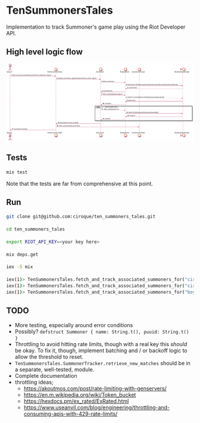 # TenSummonersTales

Implementation to track Summoner's game play using the Riot Developer API.

## High level logic flow

![Summoner Lookup Sequence](./docs/summoner_lookup_sequence.svg)

## Tests

```bash
mix test
```

Note that the tests are far from comprehensive at this point. 

## Run

```bash
git clone git@github.com:ciroque/ten_summoners_tales.git

cd ten_summoners_tales

export RIOT_API_KEY=<your key here>

mix deps.get

iex -S mix

iex(1)> TenSummonersTales.fetch_and_track_associated_summoners_for("ciroque", "qwerty")
iex(1)> TenSummonersTales.fetch_and_track_associated_summoners_for("ciroque", "na1")
iex(1)> TenSummonersTales.fetch_and_track_associated_summoners_for("boycold", "na1")
```

## TODO
- More testing, especially around error conditions
- Possibly? `defstruct Summoner { name: String.t(), puuid: String.t() }`
- Throttling to avoid hitting rate limits, though with a real key this _should_ be okay. To fix it, though, implement 
  batching and / or backoff logic to allow the threshold to reset.
- `TenSummonersTales.SummonerTracker.retrieve_new_matches` should be in a separate, well-tested, module.
- Complete documentation
- throttling ideas;
  - https://akoutmos.com/post/rate-limiting-with-genservers/
  - https://en.m.wikipedia.org/wiki/Token_bucket
  - https://hexdocs.pm/ex_rated/ExRated.html
  - https://www.useanvil.com/blog/engineering/throttling-and-consuming-apis-with-429-rate-limits/
